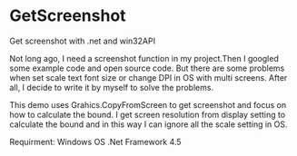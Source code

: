 # GetScreenshot
Get screenshot with .net and win32API

Not long ago, I need a screenshot function in my project.Then I googled some example code and open source code. 
But there are some problems when set scale text font size or change DPI in OS with multi screens.
After all, I decide to write it by myself to solve the problems.

This demo uses Grahics.CopyFromScreen to get screenshot and focus on how to calculate the bound.
I get screen resolution from display setting to calculate the bound and in this way I can ignore all the scale setting in OS.

Requirment:
Windows OS
.Net Framework 4.5
